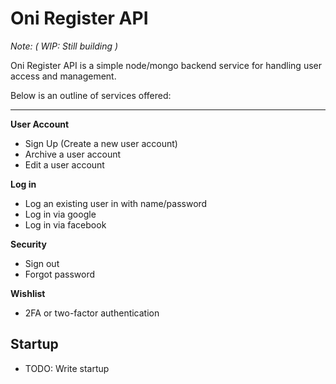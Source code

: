 # Oni Register API
*Note: ( WIP: Still building )*

Oni Register API is a simple node/mongo backend service for handling user access and management.

Below is an outline of services offered:

---

**User Account**
- Sign Up (Create a new user account)
- Archive a user account
- Edit a user account

**Log in**
- Log an existing user in with name/password
- Log in via google
- Log in via facebook

**Security**
- Sign out
- Forgot password

**Wishlist**
- 2FA or two-factor authentication

## Startup
- TODO: Write startup






